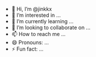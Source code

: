 - 👋 Hi, I’m @jinkkx
- 👀 I’m interested in ...
- 🌱 I’m currently learning ...
- 💞️ I’m looking to collaborate on ...
- 📫 How to reach me ...
- 😄 Pronouns: ...
- ⚡ Fun fact: ...

<!---
jinkkx/jinkkx is a ✨ special ✨ repository because its `README.md` (this file) appears on your GitHub profile.
You can click the Preview link to take a look at your changes.
--->
